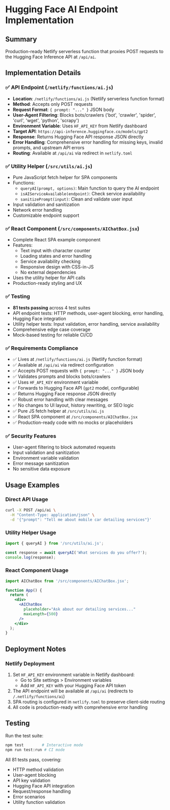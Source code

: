 # Hugging Face AI Endpoint Implementation

## Summary

Production-ready Netlify serverless function that proxies POST requests to the Hugging Face Inference API at `/api/ai`.

## Implementation Details

### ✅ API Endpoint (`/netlify/functions/ai.js`)
- **Location**: `/netlify/functions/ai.js` (Netlify serverless function format)
- **Method**: Accepts only POST requests
- **Request Format**: `{ prompt: "..." }` JSON body
- **User-Agent Filtering**: Blocks bots/crawlers ('bot', 'crawler', 'spider', 'curl', 'wget', 'python', 'scrapy')
- **Environment Variable**: Uses `HF_API_KEY` from Netlify dashboard
- **Target API**: `https://api-inference.huggingface.co/models/gpt2`
- **Response**: Returns Hugging Face API response JSON directly
- **Error Handling**: Comprehensive error handling for missing keys, invalid prompts, and upstream API errors
- **Routing**: Available at `/api/ai` via redirect in `netlify.toml`

### ✅ Utility Helper (`/src/utils/ai.js`)
- Pure JavaScript fetch helper for SPA components
- Functions:
  - `queryAI(prompt, options)`: Main function to query the AI endpoint
  - `isAIServiceAvailable(endpoint)`: Check service availability
  - `sanitizePrompt(input)`: Clean and validate user input
- Input validation and sanitization
- Network error handling
- Customizable endpoint support

### ✅ React Component (`/src/components/AIChatBox.jsx`)
- Complete React SPA example component
- Features:
  - Text input with character counter
  - Loading states and error handling
  - Service availability checking
  - Responsive design with CSS-in-JS
  - No external dependencies
- Uses the utility helper for API calls
- Production-ready styling and UX

### ✅ Testing
- **81 tests passing** across 4 test suites
- API endpoint tests: HTTP methods, user-agent blocking, error handling, Hugging Face integration
- Utility helper tests: Input validation, error handling, service availability
- Comprehensive edge case coverage
- Mock-based testing for reliable CI/CD

### ✅ Requirements Compliance
- ✅ Lives at `/netlify/functions/ai.js` (Netlify function format)
- ✅ Available at `/api/ai` via redirect configuration
- ✅ Accepts POST requests with `{ prompt: "..." }` JSON body
- ✅ Validates prompts and blocks bots/crawlers
- ✅ Uses `HF_API_KEY` environment variable
- ✅ Forwards to Hugging Face API (`gpt2` model, configurable)
- ✅ Returns Hugging Face response JSON directly
- ✅ Robust error handling with clear messages
- ✅ No changes to UI layout, history rewriting, or SEO logic
- ✅ Pure JS fetch helper at `/src/utils/ai.js`
- ✅ React SPA component at `/src/components/AIChatBox.jsx`
- ✅ Production-ready code with no mocks or placeholders

### ✅ Security Features
- User-agent filtering to block automated requests
- Input validation and sanitization
- Environment variable validation
- Error message sanitization
- No sensitive data exposure

## Usage Examples

### Direct API Usage
```bash
curl -X POST /api/ai \
  -H "Content-Type: application/json" \
  -d '{"prompt": "Tell me about mobile car detailing services"}'
```

### Utility Helper Usage
```javascript
import { queryAI } from '/src/utils/ai.js';

const response = await queryAI('What services do you offer?');
console.log(response);
```

### React Component Usage
```jsx
import AIChatBox from '/src/components/AIChatBox.jsx';

function App() {
  return (
    <div>
      <AIChatBox 
        placeholder="Ask about our detailing services..."
        maxLength={500}
      />
    </div>
  );
}
```

## Deployment Notes

### Netlify Deployment
1. Set `HF_API_KEY` environment variable in Netlify dashboard:
   - Go to Site settings > Environment variables
   - Add `HF_API_KEY` with your Hugging Face API token
2. The API endpoint will be available at `/api/ai` (redirects to `/.netlify/functions/ai`)
3. SPA routing is configured in `netlify.toml` to preserve client-side routing
4. All code is production-ready with comprehensive error handling

## Testing

Run the test suite:
```bash
npm test        # Interactive mode
npm run test:run # CI mode
```

All 81 tests pass, covering:
- HTTP method validation
- User-agent blocking
- API key validation
- Hugging Face API integration
- Request/response handling
- Error scenarios
- Utility function validation